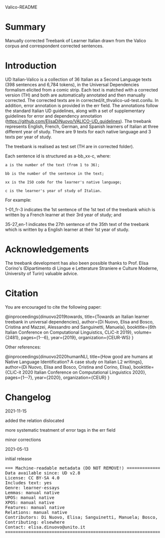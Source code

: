 Valico-README

# Summary
Manually corrected Treebank of Learner Italian drawn from the Valico corpus and correspondent corrected sentences.

# Introduction

UD Italian-Valico is a collection of 36 Italian as a Second Language texts (398 sentences and 6,784 tokens), in the Universal Dependencies formalism elicited from a comic strip. Each text is matched with a corrected version (TH) and both are automatically annotated and then manually corrected. The corrected texts are in corrected/it_thvalico-ud-test.conllu. In addition, error annotation is provided in the err field. The annotations follow the standard Italian UD guidelines, along with a set of supplementary guidelines for error and dependency annotation (https://github.com/ElisaDiNuovo/VALICO-UD_guidelines). The treebank represents English, French, German, and Spanish learners of Italian at three different year of study. There are 9 texts for each native language and 3 texts per year of study.

The treebank is realised as test set (TH are in corrected folder). 

Each sentence id is structured as a-bb_xx-c, where:

	a is the number of the text (from 1 to 36);

	bb is the number of the sentence in the text;

	xx is the ISO code for the learner's native language;

	c is the learner's year of study of Italian.

For example:

1-01_fr-3 indicates the 1st sentence of the 1st text of the treebank which is written by a French learner at their 3rd year of study; and

35-27_en-1 indicates the 27th sentence of the 35th text of the treebank which is written by a English learner at their 1st year of study.

# Acknowledgements

The treebank development has also been possible thanks to Prof. Elisa Corino's (Dipartimento di Lingue e Letterature Straniere e Culture Moderne, University of Turin) valuable advice.

# Citation

You are encouraged to cite the following paper:

@inproceedings{dinuovo2019towards,
  title={Towards an Italian learner treebank in universal dependencies},
  author={Di Nuovo, Elisa and Bosco, Cristina and Mazzei, Alessandro and Sanguinetti, Manuela},
  booktitle={6th Italian Conference on Computational Linguistics, CLiC-it 2019},
  volume={2481},
  pages={1--6},
  year={2019},
  organization={CEUR-WS}
}

Other references:

@inproceedings{dinuovo2020humanNLI,
  title={How good are humans at Native Language Identification? A case study on Italian L2 writings},
  author={Di Nuovo, Elisa and Bosco, Cristina and Corino, Elisa},
  booktitle={CLiC-it 2020 Italian Conference on Computational Linguistics 2020},
  pages={1--7},
  year={2020},
  organization={CEUR}
}

# Changelog

2021-11-15

  added the relation dislocated

  more systematic treatment of error tags in the err field

  minor corrections

2021-05-13

  initial release

<pre>
=== Machine-readable metadata (DO NOT REMOVE!) ================================
Data available since: UD v2.8
License: CC BY-SA 4.0
Includes text: yes
Genre: learner-essays
Lemmas: manual native
UPOS: manual native
XPOS: manual native
Features: manual native
Relations: manual native
Contributors: Di Nuovo, Elisa; Sanguinetti, Manuela; Bosco, Cristina; Mazzei, Alessandro
Contributing: elsewhere
Contact: elisa.dinuovo@unito.it
===============================================================================
</pre>